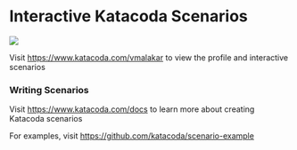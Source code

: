 # Interactive Katacoda Scenarios

[![](http://shields.katacoda.com/katacoda/vmalakar/count.svg)](https://www.katacoda.com/vmalakar "Get your profile on Katacoda.com")

Visit https://www.katacoda.com/vmalakar to view the profile and interactive scenarios

### Writing Scenarios
Visit https://www.katacoda.com/docs to learn more about creating Katacoda scenarios

For examples, visit https://github.com/katacoda/scenario-example
